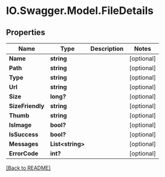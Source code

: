 # IO.Swagger.Model.FileDetails
## Properties

Name | Type | Description | Notes
------------ | ------------- | ------------- | -------------
**Name** | **string** |  | [optional] 
**Path** | **string** |  | [optional] 
**Type** | **string** |  | [optional] 
**Url** | **string** |  | [optional] 
**Size** | **long?** |  | [optional] 
**SizeFriendly** | **string** |  | [optional] 
**Thumb** | **string** |  | [optional] 
**IsImage** | **bool?** |  | [optional] 
**IsSuccess** | **bool?** |  | [optional] 
**Messages** | **List&lt;string&gt;** |  | [optional] 
**ErrorCode** | **int?** |  | [optional] 

 [[Back to README]](../README.md)


